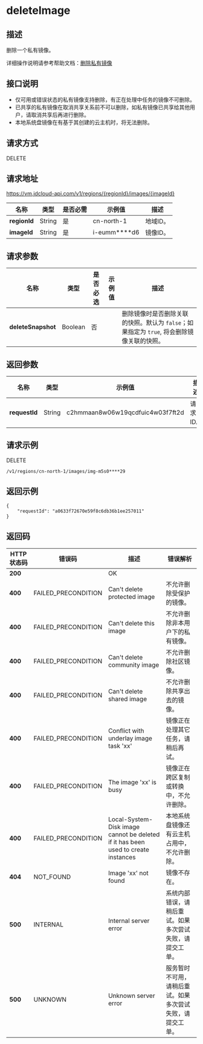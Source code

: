 # deleteImage


## 描述

删除一个私有镜像。

详细操作说明请参考帮助文档：[删除私有镜像](https://docs.jdcloud.com/cn/virtual-machines/delete-private-image)

## 接口说明
- 仅可用或错误状态的私有镜像支持删除，有正在处理中任务的镜像不可删除。
- 已共享的私有镜像在取消共享关系前不可以删除，如私有镜像已共享给其他用户，请取消共享后再进行删除。
- 本地系统盘镜像在有基于其创建的云主机时，将无法删除。


## 请求方式
DELETE

## 请求地址
https://vm.jdcloud-api.com/v1/regions/{regionId}/images/{imageId}

|名称|类型|是否必需|示例值|描述|
|---|---|---|---|---|
|**regionId**|String|是|cn-north-1|地域ID。|
|**imageId**|String|是|i-eumm****d6|镜像ID。|

## 请求参数
|名称|类型|是否必选|示例值|描述|
|---|---|---|---|---|
|**deleteSnapshot**|Boolean|否| |删除镜像时是否删除关联的快照。默认为 `false`；如果指定为 `true`, 将会删除镜像关联的快照。<br>|


## 返回参数
|名称|类型|示例值|描述|
|---|---|---|---|
|**requestId**|String|c2hmmaan8w06w19qcdfuic4w03f7ft2d|请求ID。|



## 请求示例
DELETE

```
/v1/regions/cn-north-1/images/img-m5s0****29
```



## 返回示例
```
{
    "requestId": "a0633f72670e59f8c6db36b1ee257011"
}
```

## 返回码
|HTTP状态码|错误码|描述|错误解析|
|---|---|---|---|
|**200**||OK||
|**400**|FAILED_PRECONDITION|Can't delete protected image|不允许删除受保护的镜像。|
|**400**|FAILED_PRECONDITION|Can't delete this image|不允许删除非本用户下的私有镜像。|
|**400**|FAILED_PRECONDITION|Can't delete community image|不允许删除社区镜像。|
|**400**|FAILED_PRECONDITION|Can't delete shared image|不允许删除共享出去的镜像。|
|**400**|FAILED_PRECONDITION|Conflict with underlay image task 'xx'|镜像正在处理其它任务，请稍后再试。|
|**400**|FAILED_PRECONDITION|The image 'xx' is busy|镜像正在跨区复制或转换中，不允许删除。|
|**400**|FAILED_PRECONDITION|Local-System-Disk image cannot be deleted if it has been used to create instances|本地系统盘镜像还有云主机占用中，不允许删除。|
|**404**|NOT_FOUND|Image 'xx' not found|镜像不存在。|
|**500**|INTERNAL|Internal server error|系统内部错误，请稍后重试。如果多次尝试失败，请提交工单。|
|**500**|UNKNOWN|Unknown server error|服务暂时不可用，请稍后重试。如果多次尝试失败，请提交工单。|
